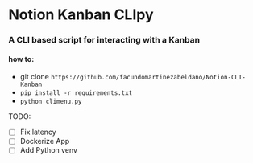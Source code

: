 # Notion Kanban CLIpy
### A CLI based script for interacting with a Kanban

#### how to:
- git clone `https://github.com/facundomartinezabeldano/Notion-CLI-Kanban`
- `pip install -r requirements.txt`
- `python climenu.py`


TODO:
- [ ] Fix latency
- [ ] Dockerize App
- [ ] Add Python venv